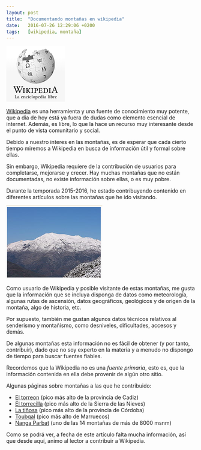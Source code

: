 ```yaml
---
layout: post
title:  "Documentando montañas en wikipedia"
date:   2016-07-26 12:29:06 +0200
tags:	[wikipedia, montaña]
---
```


![wikipedia][logowikipedia.png]

[Wikipedia](https://es.wikipedia.org/) es una herramienta y una fuente de conocimiento muy potente, que a
dia de hoy está ya fuera de dudas como elemento esencial de internet.
Además, es libre, lo que la hace un recurso muy interesante desde el punto
de vista comunitario y social.

Debido a nuestro interes en las montañas, es de esperar que cada cierto
tiempo miremos a Wikipedia en busca de información útil y formal sobre ellas.

Sin embargo, Wikipedia requiere de la contribución de usuarios para completarse,
mejorarse y crecer.
Hay muchas montañas que no están documentadas, no existe información sobre
ellas, o es muy pobre.

Durante la temporada 2015-2016, he estado contribuyendo contenido en
diferentes artículos sobre las montañas que he ido visitando.

![torrecilla][torrecilla.png]

Como usuario de Wikipedia y posible visitante de estas montañas, me gusta
que la información que se incluya disponga de datos como meteorología,
algunas rutas de ascensión, datos geográficos, geológicos y de origen de
la montaña, algo de historia, etc.

Por supuesto, también me gustan algunos datos técnicos relativos al senderismo
y montañismo, como desniveles, dificultades, accesos y demás.

De algunas montañas esta información no es fácil de obtener (y por tanto,
contribuir), dado que no soy experto en la materia y a menudo no dispongo
de tiempo para buscar fuentes fiables.

Recordemos que la Wikipedia no es una *fuente primaria*, esto es, que la
información contenida en ella debe provenir de algún otro sitio.

Algunas páginas sobre montañas a las que he contribuido:

* [El torreon][wikipedia-torreon] (pico más alto de la provincia de Cadiz)
* [El torrecilla][wikipedia-torrecilla] (pico más alto de la Sierra de las Nieves)
* [La tiñosa][wikipedia-tiñosa] (pico más alto de la provincia de Córdoba)
* [Toubqal][wikipedia-toubqal] (pico más alto de Marruecos)
* [Nanga Parbat][wikipedia-nanga] (uno de las 14 montañas de más de 8000 msnm)

Como se podrá ver, a fecha de este artículo falta mucha información, así que
desde aquí, animo al lector a contribuir a Wikipedia.

[logowikipedia.png]:	/assets/logowikipedia.png
[wikipedia-torrecilla]:	https://es.wikipedia.org/wiki/Torrecilla
[wikipedia-torreon]:	https://es.wikipedia.org/wiki/El_Torre%C3%B3n_(pico)
[wikipedia-tiñosa]:	https://es.wikipedia.org/wiki/Pico_de_la_Ti%C3%B1osa
[wikipedia-toubqal]:	https://es.wikipedia.org/wiki/Monte_Tubqal
[wikipedia-nanga]:	https://es.wikipedia.org/wiki/Nanga_Parbat
[torrecilla.png]:	/assets/torrecilla.png
